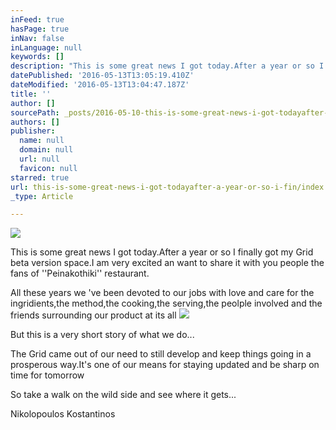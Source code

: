 ```yaml
---
inFeed: true
hasPage: true
inNav: false
inLanguage: null
keywords: []
description: "This is some great news I got today.After a year or so I finally got my Grid beta version space.I am very excited an want to share it with you people the fans of ''Peinakothiki'' restaurant."
datePublished: '2016-05-13T13:05:19.410Z'
dateModified: '2016-05-13T13:04:47.187Z'
title: ''
author: []
sourcePath: _posts/2016-05-10-this-is-some-great-news-i-got-todayafter-a-year-or-so-i-fin.md
authors: []
publisher:
  name: null
  domain: null
  url: null
  favicon: null
starred: true
url: this-is-some-great-news-i-got-todayafter-a-year-or-so-i-fin/index.html
_type: Article

---
```

![](https://the-grid-user-content.s3-us-west-2.amazonaws.com/bc8237bd-acd3-4936-b528-1f4031cb5d23.jpg)

This is some great news I got today.After a year or so I finally got my Grid beta version space.I am very excited an want to share it with you people the fans of ''Peinakothiki'' restaurant.

All these years we 've been devoted to our jobs with love and care for the ingridients,the method,the cooking,the serving,the peolple involved and the friends surrounding our product at its all
![](https://the-grid-user-content.s3-us-west-2.amazonaws.com/90d65663-5258-4aaa-bf9a-f182b57076c7.jpg)

But this is a very short story of what we do...

The Grid came out of our need to still develop and keep things going in a prosperous way.It's one of our means for staying updated and be sharp on time for tomorrow

So take a walk on the wild side and see where it gets...

Nikolopoulos Kostantinos